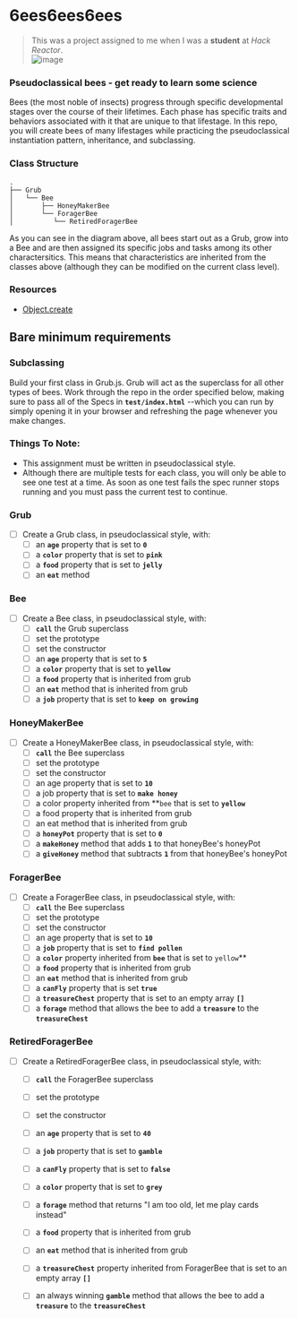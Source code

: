 # 6ees6ees6ees
> This was a project assigned to me when I was a **student** at *Hack Reactor*. <br />
![image](https://user-images.githubusercontent.com/76498304/117228564-27f26f80-adce-11eb-9c35-f23bf1d24f88.png)

### Pseudoclassical bees - get ready to learn some science ###
Bees (the most noble of insects) progress through specific developmental stages over the course of their lifetimes. Each phase has specific traits and behaviors associated with it that are unique to that lifestage. In this repo, you will create bees of many lifestages while practicing the pseudoclassical instantiation pattern, inheritance, and subclassing.

### Class Structure ###
```
.
├── Grub
│   └── Bee
│       ├── HoneyMakerBee
│       └── ForagerBee
│          └── RetiredForagerBee
```
As you can see in the diagram above, all bees start out as a Grub, grow into a Bee and are then assigned its specific jobs and tasks among its other charactersitics. This means that characteristics are inherited from the classes above (although they can be modified on the current class level).

### Resources ### 
* [Object.create](https://developer.mozilla.org/en-US/docs/Web/JavaScript/Reference/Global_Objects/Object/create)

## Bare minimum requirements ##

### Subclassing ###
Build your first class in Grub.js. Grub will act as the superclass for all other types of bees. Work through the repo in the order specified below, making sure to pass all of the Specs in **`test/index.html`** --which you can run by simply opening it in your browser and refreshing the page whenever you make changes.

### Things To Note: ###
* This assignment must be written in pseudoclassical style.
* Although there are multiple tests for each class, you will only be able to see one test at a time. As soon as one test fails the spec runner stops running and you must pass the current test to continue.

### Grub ###
- [ ] Create a Grub class, in pseudoclassical style, with:
    - [ ] an **`age`** property that is set to **`0`**
    - [ ] a **`color`** property that is set to **`pink`**
    - [ ] a **`food`** property that is set to **`jelly`**
    - [ ] an **`eat`** method
    
### Bee ###
- [ ] Create a Bee class, in pseudoclassical style, with:
    - [ ] **`call`** the Grub superclass
    - [ ] set the prototype
    - [ ] set the constructor
    - [ ] an **`age`** property that is set to **`5`**
    - [ ] a **`color`** property that is set to **`yellow`**
    - [ ] a **`food`** property that is inherited from grub
    - [ ] an **`eat`** method that is inherited from grub
    - [ ] a **`job`** property that is set to **`keep on growing`**
    
### HoneyMakerBee ###
- [ ] Create a HoneyMakerBee class, in pseudoclassical style, with:
    - [ ] **`call`** the Bee superclass
    - [ ] set the prototype
    - [ ] set the constructor
    - [ ] an age property that is set to **`10`**
    - [ ] a job property that is set to **`make honey`**
    - [ ] a color property inherited from **`bee` that is set to **`yellow`**
    - [ ] a food property that is inherited from grub
    - [ ] an eat method that is inherited from grub
    - [ ] a **`honeyPot`** property that is set to **`0`**
    - [ ] a **`makeHoney`** method that adds **`1`** to that honeyBee\'s honeyPot
    - [ ] a **`giveHoney`** method that subtracts **`1`** from that honeyBee\'s honeyPot
    
### ForagerBee ####
- [ ] Create a ForagerBee class, in pseudoclassical style, with:
    - [ ] **`call`** the Bee superclass
    - [ ] set the prototype
    - [ ] set the constructor
    - [ ] an age property that is set to **`10`**
    - [ ] a **`job`** property that is set to **`find pollen`**
    - [ ] a **`color`** property inherited from **`bee`** that is set to `yellow`**
    - [ ] a **`food`** property that is inherited from grub
    - [ ] an **`eat`** method that is inherited from grub
    - [ ] a **`canFly`** property that is set **`true`**
    - [ ] a **`treasureChest`** property that is set to an empty array **`[]`**
    - [ ] a **`forage`** method that allows the bee to add a **`treasure`** to the **`treasureChest`**
   
### RetiredForagerBee ###
- [ ] Create a RetiredForagerBee class, in pseudoclassical style, with:
    - [ ] **`call`** the ForagerBee superclass
    - [ ] set the prototype
    - [ ] set the constructor
    - [ ] an **`age`** property that is set to **`40`**
    - [ ] a **`job`** property that is set to **`gamble`**
    - [ ] a **`canFly`** property that is set to **`false`**
    - [ ] a **`color`** property that is set to **`grey`**
    - [ ] a **`forage`** method that returns "I am too old, let me play cards instead"
    - [ ] a **`food`** property that is inherited from grub
    - [ ] an **`eat`** method that is inherited from grub
    - [ ] a **`treasureChest`** property inherited from ForagerBee that is set to an empty array **`[]`**
    - [ ] an always winning **`gamble`** method that allows the bee to add a **`treasure`** to the **`treasureChest`**

